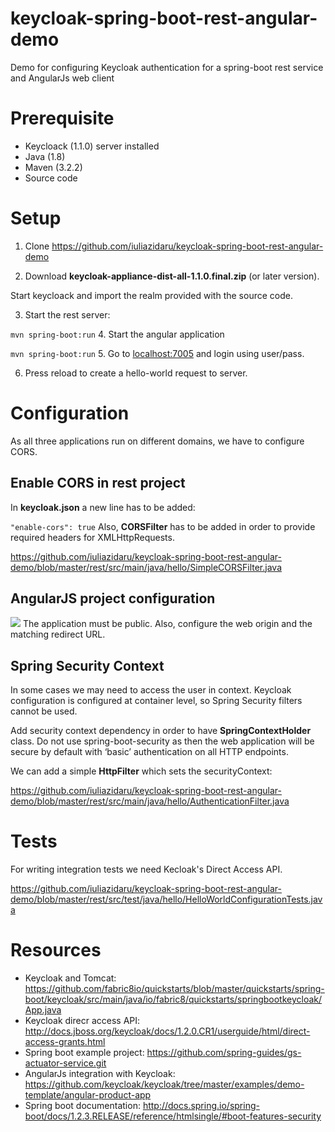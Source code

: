 # keycloak-spring-boot-rest-angular-demo
Demo for configuring Keycloak authentication for a spring-boot rest service and AngularJs web client

# Prerequisite

- Keycloack (1.1.0) server installed
- Java (1.8)
- Maven (3.2.2)
- Source code

 
# Setup

1. Clone https://github.com/iuliazidaru/keycloak-spring-boot-rest-angular-demo

2. Download **keycloak-appliance-dist-all-1.1.0.final.zip** (or later version).

Start keycloack and import the realm provided with the source code.

3. Start the rest server:

`mvn spring-boot:run`
4. Start the angular application

`mvn spring-boot:run`
5. Go to [localhost:7005](localhost:7005 "localhost:7005") and login using user/pass.

6. Press reload to create a hello-world request to server.

 

# Configuration


As all three applications run on different domains, we have to configure CORS.

## Enable CORS in rest project

In **keycloak.json** a new line has to be added:

`"enable-cors": true`
Also, **CORSFilter** has to be added in order to provide required headers for XMLHttpRequests.

https://github.com/iuliazidaru/keycloak-spring-boot-rest-angular-demo/blob/master/rest/src/main/java/hello/SimpleCORSFilter.java

## AngularJS project configuration

[![](https://github.com/iuliazidaru/keycloak-spring-boot-rest-angular-demo/blob/master/screenshot-2015-05-14-18-21-17.png)](https://github.com/iuliazidaru/keycloak-spring-boot-rest-angular-demo/blob/master/screenshot-2015-05-14-18-21-17.png)
The application must be public. Also, configure the web origin and the matching redirect URL.

## Spring Security Context

 
In some cases we may need to access the user in context. Keycloak configuration is configured at container level, so Spring Security filters cannot be used.

Add security context dependency in order to have **SpringContextHolder** class. Do not use spring-boot-security as  then the web application will be secure by default with ‘basic’ authentication on all HTTP endpoints.

We can add a simple **HttpFilter** which sets the securityContext:

https://github.com/iuliazidaru/keycloak-spring-boot-rest-angular-demo/blob/master/rest/src/main/java/hello/AuthenticationFilter.java

# Tests

For writing integration tests we need Kecloak's Direct Access API.

https://github.com/iuliazidaru/keycloak-spring-boot-rest-angular-demo/blob/master/rest/src/test/java/hello/HelloWorldConfigurationTests.java

 

# Resources

- Keycloak and Tomcat: https://github.com/fabric8io/quickstarts/blob/master/quickstarts/spring-boot/keycloak/src/main/java/io/fabric8/quickstarts/springbootkeycloak/App.java
- Keycloak direcr access API: http://docs.jboss.org/keycloak/docs/1.2.0.CR1/userguide/html/direct-access-grants.html
- Spring boot example project: https://github.com/spring-guides/gs-actuator-service.git
- AngularJs integration with Keycloak: https://github.com/keycloak/keycloak/tree/master/examples/demo-template/angular-product-app
- Spring boot documentation: http://docs.spring.io/spring-boot/docs/1.2.3.RELEASE/reference/htmlsingle/#boot-features-security
